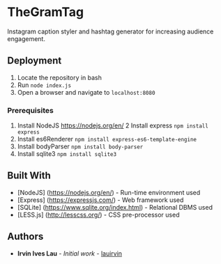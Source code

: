 # TheGramTag
Instagram caption styler and hashtag generator for increasing audience engagement.

## Deployment
1. Locate the repository in bash
2. Run ```node index.js```
3. Open a browser and navigate to ```localhost:8080```

### Prerequisites
1. Install NodeJS https://nodejs.org/en/
2 Install express ```npm install express```
3. Install es6Renderer ```npm install express-es6-template-engine```
4. Install bodyParser ```npm install body-parser```
5. Install sqlite3 ```npm install sqlite3```

## Built With
* [NodeJS] (https://nodejs.org/en/) - Run-time environment used
* [Express] (https://expressjs.com/) - Web framework used
* [SQLite] (https://www.sqlite.org/index.html) - Relational DBMS used
* [LESS.js] (http://lesscss.org/) -  CSS pre-processor used

## Authors
* **Irvin Ives Lau** - *Initial work* - [lauirvin](https://github.com/lauirvin)
